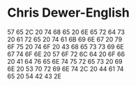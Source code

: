 # Chris Dewer-English

57 65 2C 20 74 68 65 20 6E 65 72 64 73 <br>
20 61 72 65 20 74 61 6B 69 6E 67 20 79 <br>
6F 75 20 74 6F 20 43 68 65 73 73 69 6E <br>
67 74 6F 6E 20 57 6F 72 6C 64 20 6F 66 <br>
20 41 64 76 65 6E 74 75 72 65 73 20 69 <br>
6E 20 53 70 72 69 6E 74 2C 20 44 61 74 <br>
65 20 54 42 43 2E
